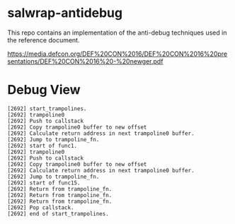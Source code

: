 # salwrap-antidebug

This repo contains an implementation of the anti-debug techniques used in the reference document.

https://media.defcon.org/DEF%20CON%2016/DEF%20CON%2016%20presentations/DEF%20CON%2016%20-%20newger.pdf


# Debug View

```
[2692] start_trampolines.
[2692] trampoline0
[2692] Push to callstack
[2692] Copy trampoline0 buffer to new offset
[2692] Calculate return address in next trampoline0 buffer.
[2692] Jump to trampoline_fn.
[2692] start of func1.
[2692] trampoline0
[2692] Push to callstack
[2692] Copy trampoline0 buffer to new offset
[2692] Calculate return address in next trampoline0 buffer.
[2692] Jump to trampoline_fn.
[2692] start of func15.
[2692] Return from trampoline_fn.
[2692] Return from trampoline_fn.
[2692] Return from trampoline_fn.
[2692] Pop callstack.
[2692] end of start_trampolines.
```
